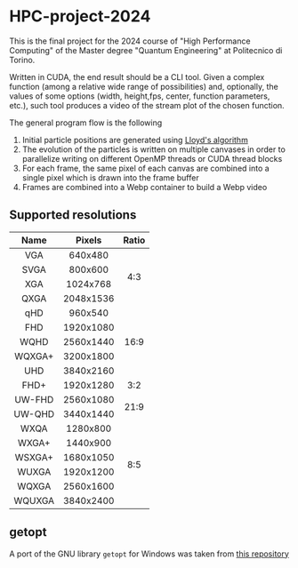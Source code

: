 # HPC-project-2024

This is the final project for the 2024 course of "High Performance Computing" of the Master degree "Quantum Engineering" at Politecnico di Torino.

Written in CUDA, the end result should be a CLI tool. Given a complex function (among a relative wide range of possibilities) and, optionally, the values of some options (width, height,fps, center, function parameters, etc.), such tool produces a video of the stream plot of the chosen function.

The general program flow is the following
1. Initial particle positions are generated using [Lloyd's algorithm](https://en.m.wikipedia.org/wiki/Lloyd's_algorithm)
2. The evolution of the particles is written on multiple canvases in order to parallelize writing on different OpenMP threads or CUDA thread blocks
3. For each frame, the same pixel of each canvas are combined into a single pixel which is drawn into the frame buffer
4. Frames are combined into a Webp container to build a Webp video


## Supported resolutions

<table style="text-align: center">
    <thead>
        <tr><th>Name</th><th>Pixels</th><th>Ratio</th></tr>
    </thead>
    <tbody>
        <tr><td>VGA</td><td>640x480</td><td rowspan="4">4:3</td></tr>
        <tr><td>SVGA</td><td>800x600</td></tr>
        <tr><td>XGA</td><td>1024x768</td></tr>
        <tr><td>QXGA</td><td>2048x1536</td></tr>
        <tr><td>qHD</td><td>960x540</td><td rowspan="5">16:9</td></tr>
        <tr><td>FHD</td><td>1920x1080</td></tr>
        <tr><td>WQHD</td><td>2560x1440</td></tr>
        <tr><td>WQXGA+</td><td>3200x1800</td></tr>
        <tr><td>UHD</td><td>3840x2160</td></tr>
        <tr><td>FHD+</td><td>1920x1280</td><td>3:2</td></tr>
        <tr><td>UW-FHD</td><td>2560x1080</td><td rowspan="2">21:9</td></tr>
        <tr><td>UW-QHD</td><td>3440x1440</td></tr>
        <tr><td>WXQA</td><td>1280x800</td><td rowspan="6">8:5</td></tr>
        <tr><td>WXGA+</td><td>1440x900</td></tr>
        <tr><td>WSXGA+</td><td>1680x1050</td></tr>
        <tr><td>WUXGA</td><td>1920x1200</td></tr>
        <tr><td>WQXGA</td><td>2560x1600</td></tr>
        <tr><td>WQUXGA</td><td>3840x2400</td></tr>
    </tbody>
</table>

## getopt

A port of the GNU library `getopt` for Windows was taken from [this repository](https://github.com/Chunde/getopt-for-windows)
